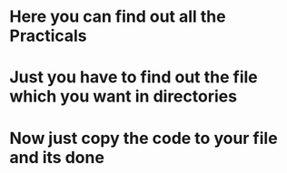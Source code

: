 # Here you can find out all the Practicals
# Just you have to find out the file which you want in directories
# Now just copy the code to your file and its done
